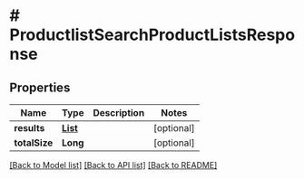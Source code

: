 # # ProductlistSearchProductListsResponse


## Properties 


Name | Type | Description | Notes
------------ | ------------- | ------------- | -------------
**results**| [**List<ProductlistProductListEntity>**](ProductlistProductListEntity.md) |   | [optional]
**totalSize**| **Long** |   | [optional]


[[Back to Model list]](../../README.md#models) [[Back to API list]](../../README.md#endpoints) [[Back to README]](../../README.md)

